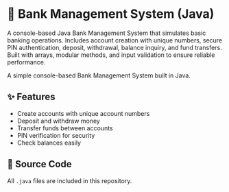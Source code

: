 # 🏦 Bank Management System (Java)
A console-based Java Bank Management System that simulates basic banking operations. Includes account creation with unique numbers, secure PIN authentication, deposit, withdrawal, balance inquiry, and fund transfers. Built with arrays, modular methods, and input validation to ensure reliable performance.


A simple console-based Bank Management System built in Java.

## ✨ Features
- Create accounts with unique account numbers
- Deposit and withdraw money
- Transfer funds between accounts
- PIN verification for security
- Check balances easily

## 📂 Source Code
All `.java` files are included in this repository.  

  
